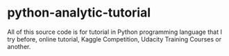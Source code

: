 # python-analytic-tutorial
All of this source code is for tutorial in Python programming language that I try before, online tutorial, Kaggle Competition, Udacity Training Courses or another.
